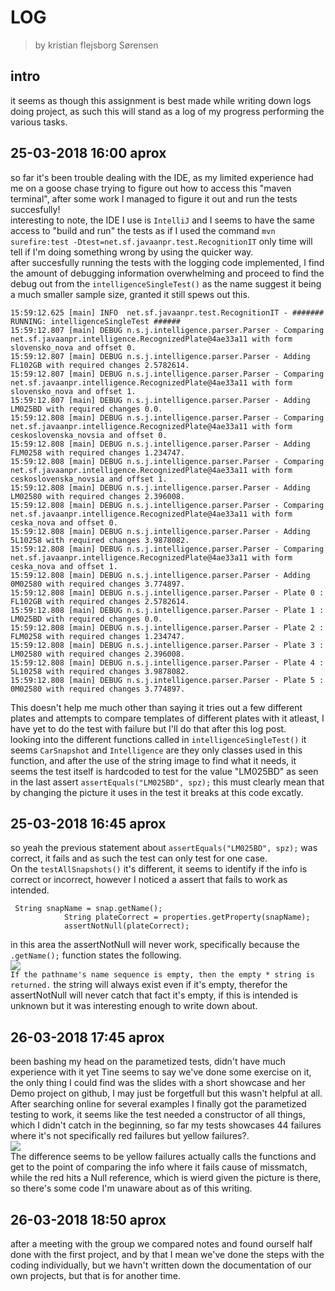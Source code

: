 # LOG
>by kristian flejsborg Sørensen
## intro
it seems as though this assignment is best made while writing down logs doing project, as such this will stand as a log of my progress performing the various tasks.

## 25-03-2018 16:00 aprox
so far it's been trouble dealing with the IDE, as my limited experience had me on a goose chase trying to figure out how to access this "maven terminal", after some work I managed to figure it out and run the tests succesfully!   
interesting to note, the IDE I use is `IntelliJ` and I seems to have the same access to "build and run" the tests as if I used the command `mvn surefire:test -Dtest=net.sf.javaanpr.test.RecognitionIT` only time will tell if I'm doing something wrong by using the quicker way.   
after succesfully running the tests with the logging code implemented, I find the amount of debugging information overwhelming and proceed to find the debug out from the `intelligenceSingleTest()` as the name suggest it being a much smaller sample size, granted it still spews out this.
```
15:59:12.625 [main] INFO  net.sf.javaanpr.test.RecognitionIT - ####### RUNNING: intelligenceSingleTest ######
15:59:12.807 [main] DEBUG n.s.j.intelligence.parser.Parser - Comparing net.sf.javaanpr.intelligence.RecognizedPlate@4ae33a11 with form slovensko_nova and offset 0.
15:59:12.807 [main] DEBUG n.s.j.intelligence.parser.Parser - Adding FL102GB with required changes 2.5782614.
15:59:12.807 [main] DEBUG n.s.j.intelligence.parser.Parser - Comparing net.sf.javaanpr.intelligence.RecognizedPlate@4ae33a11 with form slovensko_nova and offset 1.
15:59:12.807 [main] DEBUG n.s.j.intelligence.parser.Parser - Adding LM025BD with required changes 0.0.
15:59:12.808 [main] DEBUG n.s.j.intelligence.parser.Parser - Comparing net.sf.javaanpr.intelligence.RecognizedPlate@4ae33a11 with form ceskoslovenska_novsia and offset 0.
15:59:12.808 [main] DEBUG n.s.j.intelligence.parser.Parser - Adding FLM0258 with required changes 1.234747.
15:59:12.808 [main] DEBUG n.s.j.intelligence.parser.Parser - Comparing net.sf.javaanpr.intelligence.RecognizedPlate@4ae33a11 with form ceskoslovenska_novsia and offset 1.
15:59:12.808 [main] DEBUG n.s.j.intelligence.parser.Parser - Adding LM02580 with required changes 2.396008.
15:59:12.808 [main] DEBUG n.s.j.intelligence.parser.Parser - Comparing net.sf.javaanpr.intelligence.RecognizedPlate@4ae33a11 with form ceska_nova and offset 0.
15:59:12.808 [main] DEBUG n.s.j.intelligence.parser.Parser - Adding 5L10258 with required changes 3.9878082.
15:59:12.808 [main] DEBUG n.s.j.intelligence.parser.Parser - Comparing net.sf.javaanpr.intelligence.RecognizedPlate@4ae33a11 with form ceska_nova and offset 1.
15:59:12.808 [main] DEBUG n.s.j.intelligence.parser.Parser - Adding 0M02580 with required changes 3.774897.
15:59:12.808 [main] DEBUG n.s.j.intelligence.parser.Parser - Plate 0 : FL102GB with required changes 2.5782614.
15:59:12.808 [main] DEBUG n.s.j.intelligence.parser.Parser - Plate 1 : LM025BD with required changes 0.0.
15:59:12.808 [main] DEBUG n.s.j.intelligence.parser.Parser - Plate 2 : FLM0258 with required changes 1.234747.
15:59:12.808 [main] DEBUG n.s.j.intelligence.parser.Parser - Plate 3 : LM02580 with required changes 2.396008.
15:59:12.808 [main] DEBUG n.s.j.intelligence.parser.Parser - Plate 4 : 5L10258 with required changes 3.9878082.
15:59:12.808 [main] DEBUG n.s.j.intelligence.parser.Parser - Plate 5 : 0M02580 with required changes 3.774897.
```
This doesn't help me much other than saying it tries out a few different plates and attempts to compare templates of different plates with it atleast, I have yet to do the test with failure but I'll do that after this log post.   
looking into the different functions called in `intelligenceSingleTest()` it seems `CarSnapshot` and `Intelligence` are they only classes used in this function, and after the use of the string image to find what it needs, it seems the test itself is hardcoded to test for the value "LM025BD" as seen in the last assert `assertEquals("LM025BD", spz);` this must clearly mean that by changing the picture it uses in the test it breaks at this code excatly.

## 25-03-2018 16:45 aprox
so yeah the previous statement about `assertEquals("LM025BD", spz);` was correct, it fails and as such the test can only test for one case.   
On the `testAllSnapshots()` it's different, it seems to identify if the info is correct or incorrect, however I noticed a assert that fails to work as intended.
```
 String snapName = snap.getName();
            String plateCorrect = properties.getProperty(snapName);
            assertNotNull(plateCorrect);
 ```
 in this area the assertNotNull will never work, specifically because the `.getName();` function states the following.   
 ![](https://i.gyazo.com/5b833cae155064299114f2cfd55fe292.png)   
 `If the pathname's name sequence is empty, then the empty
     * string is returned.`
the string will always exist even if it's empty, therefor the assertNotNull will never catch that fact it's empty, if this is intended is unknown but it was interesting enough to write down about.

## 26-03-2018 17:45 aprox
been bashing my head on the parametized tests, didn't have much experience with it yet Tine seems to say we've done some exercise on it, the only thing I could find was the slides with a short showcase and her Demo project on github, I may just be forgetfull but this wasn't helpful at all.   
After searching online for several examples I finally got the parametized testing to work, it seems like the test needed a constructor of all things, which I didn't catch in the beginning, so far my tests showcases 44 failures where it's not specifically red failures but yellow failures?.   
![](https://i.gyazo.com/cb299a39c74744505f16e663ba9be8f3.png)   
The difference seems to be yellow failures actually calls the functions and get to the point of comparing the info where it fails cause of missmatch, while the red hits a Null reference, which is wierd given the picture is there, so there's some code I'm unaware about as of this writing.

## 26-03-2018 18:50 aprox
after a meeting with the group we compared notes and found ourself half done with the first project, and by that I mean we've done the steps with the coding individually, but we havn't written down the documentation of our own projects, but that is for another time.
